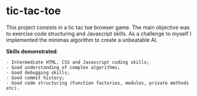 # tic-tac-toe

This project consists in a tic tac toe browser game. The main objective was to exercise code structuring and Javascript skills. As a challenge to myself I implemented the minimax algorithm to create a unbeatable AI.

**Skills demonstrated**:

    - Intermediate HTML, CSS and Javascript coding skills;
    - Good understanding of complex algorithms;
    - Good debugging skills;
    - Good commit history;
    - Good code structuring (Function factories, modules, private methods etc).



